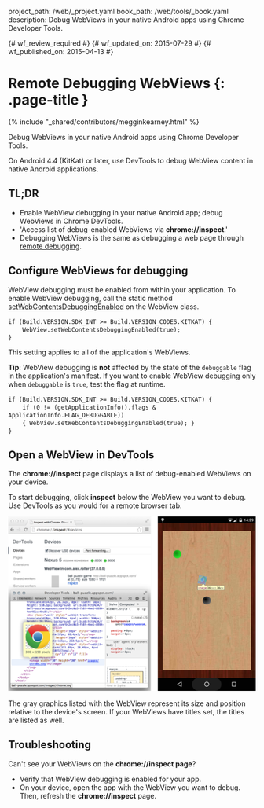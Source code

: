 project_path: /web/_project.yaml
book_path: /web/tools/_book.yaml
description: Debug WebViews in your native Android apps using Chrome Developer Tools.

{# wf_review_required #}
{# wf_updated_on: 2015-07-29 #}
{# wf_published_on: 2015-04-13 #}

# Remote Debugging WebViews {: .page-title }

{% include "_shared/contributors/megginkearney.html" %}

Debug WebViews in your native Android apps using Chrome Developer Tools.

On Android 4.4 (KitKat) or later,
use DevTools to debug WebView content in native Android applications.


## TL;DR
- Enable WebView debugging in your native Android app; debug WebViews in Chrome DevTools.
- 'Access list of debug-enabled WebViews via <strong>chrome://inspect</strong>.'
- Debugging WebViews is the same as debugging a web page through <a href='/web/tools/chrome-devtools/debug/remote-debugging'>remote debugging</a>.


## Configure WebViews for debugging

WebView debugging must be enabled from within your application. To enable WebView debugging, call the static method [setWebContentsDebuggingEnabled](https://developer.android.com/reference/android/webkit/WebView.html#setWebContentsDebuggingEnabled(boolean)) on the WebView class.


    if (Build.VERSION.SDK_INT >= Build.VERSION_CODES.KITKAT) {
        WebView.setWebContentsDebuggingEnabled(true);
    }
    

This setting applies to all of the application's WebViews.

**Tip**: WebView debugging is **not** affected by the state of the `debuggable` flag in the application's manifest. If you want to enable WebView debugging only when `debuggable` is `true`, test the flag at runtime.


    if (Build.VERSION.SDK_INT >= Build.VERSION_CODES.KITKAT) {
        if (0 != (getApplicationInfo().flags & ApplicationInfo.FLAG_DEBUGGABLE))
        { WebView.setWebContentsDebuggingEnabled(true); }
    }
    

## Open a WebView in DevTools

The **chrome://inspect** page displays a list of debug-enabled WebViews on your device.

To start debugging, click **inspect** below the WebView you want to debug. Use DevTools as you would for a remote browser tab.

![Inspecting elements in a WebView](imgs/webview-debugging.png)

The gray graphics listed with the WebView represent its size and position relative to the device's screen. If your WebViews have titles set, the titles are listed as well.

## Troubleshooting

Can't see your WebViews on the **chrome://inspect page**?

* Verify that WebView debugging is enabled for your app.
* On your device, open the app with the WebView you want to debug. Then, refresh the **chrome://inspect** page.
